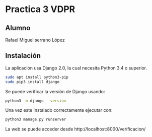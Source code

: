 ﻿# Practica 3 VDPR

## Alumno
Rafael Miguel serrano López


## Instalación

La aplicación usa Django 2.0, la cual necesita Python 3.4 o superior.

```bash
sudo apt install python3-pip
sudo pip3 install django
```

Se puede verificar la versión de Django usando:

```bash
python3 -m django --version
```

Una vez este instalado correctamente ejecutar con:

```bash
python3 manage.py runserver
```

La web se puede acceder desde http://localhost:8000/verificacion/


